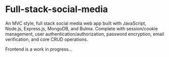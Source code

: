 # Full-stack-social-media
An MVC style, full stack social media web app built with JavaScript, Node.js, Express.js, MongoDB, and Bulma. 
Complete with session/cookie management, user authentication/authorization, password encryption, email verification, and core CRUD operations.

Frontend is a work in progress...


